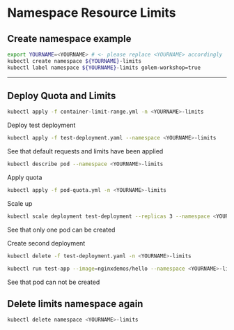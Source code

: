 # Namespace Resource Limits

## Create namespace example

```sh
export YOURNAME=<YOURNAME> # <- please replace <YOURNAME> accordingly
kubectl create namespace ${YOURNAME}-limits
kubectl label namespace ${YOURNAME}-limits golem-workshop=true
```

---

## Deploy Quota and Limits

```sh
kubectl apply -f container-limit-range.yml -n <YOURNAME>-limits
```

Deploy test deployment

```sh
kubectl apply -f test-deployment.yaml --namespace <YOURNAME>-limits
```

See that default requests and limits have been applied

```sh
kubectl describe pod --namespace <YOURNAME>-limits
```

Apply quota

```sh
kubectl apply -f pod-quota.yml -n <YOURNAME>-limits
```

Scale up

```sh
kubectl scale deployment test-deployment --replicas 3 --namespace <YOURNAME>-limits
```

See that only one pod can be created

Create second deployment

```sh
kubectl delete -f test-deployment.yaml -n <YOURNAME>-limits

kubectl run test-app --image=nginxdemos/hello --namespace <YOURNAME>-limits --requests="cpu=2"
```

See that pod can not be created

## Delete limits namespace again

```sh
kubectl delete namespace <YOURNAME>-limits
```
